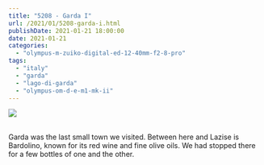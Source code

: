 ```yaml
---
title: "5208 - Garda I"
url: /2021/01/5208-garda-i.html
publishDate: 2021-01-21 18:00:00
date: 2021-01-21
categories: 
  - "olympus-m-zuiko-digital-ed-12-40mm-f2-8-pro"
tags: 
  - "italy"
  - "garda"
  - "lago-di-garda"
  - "olympus-om-d-e-m1-mk-ii"
---
```

<div class="container">
<div class="center"><a target="_blank" href="https://d25zfm9zpd7gm5.cloudfront.net/1200x1200/2018/20180914_140032_lr.jpg"><img class="webfeedsFeaturedVisual" src="https://d25zfm9zpd7gm5.cloudfront.net/0600x0600/2018/20180914_140032_lr.jpg" /></a></div>
</div>
<br />

Garda was the last small town we visited. Between here and Lazise is
Bardolino, known for its red wine and fine olive oils. We had
stopped there for a few bottles of one and the other.